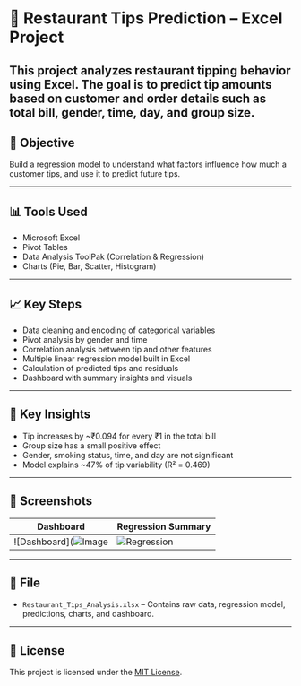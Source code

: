 # 🧾 Restaurant Tips Prediction – Excel Project

This project analyzes restaurant tipping behavior using Excel. The goal is to predict tip amounts based on customer and order details such as total bill, gender, time, day, and group size.
---
## 📌 Objective
Build a regression model to understand what factors influence how much a customer tips, and use it to predict future tips.

---
## 📊 Tools Used
- Microsoft Excel
- Pivot Tables
- Data Analysis ToolPak (Correlation & Regression)
- Charts (Pie, Bar, Scatter, Histogram)
---
## 📈 Key Steps
- Data cleaning and encoding of categorical variables
- Pivot analysis by gender and time
- Correlation analysis between tip and other features
- Multiple linear regression model built in Excel
- Calculation of predicted tips and residuals
- Dashboard with summary insights and visuals
---
## 📌 Key Insights
- Tip increases by ~₹0.094 for every ₹1 in the total bill
- Group size has a small positive effect
- Gender, smoking status, time, and day are not significant
- Model explains ~47% of tip variability (R² = 0.469)
---
## 📸 Screenshots
| Dashboard | Regression Summary |
|----------|--------------------|
| ![Dashboard](![Image](https://github.com/user-attachments/assets/e4507fef-828c-4cd7-80f0-02e55ca50c0d) | ![Regression](images/regression_output.png) |

---
## 📁 File
- `Restaurant_Tips_Analysis.xlsx` – Contains raw data, regression model, predictions, charts, and dashboard.
---
## 📄 License

This project is licensed under the [MIT License](LICENSE).
